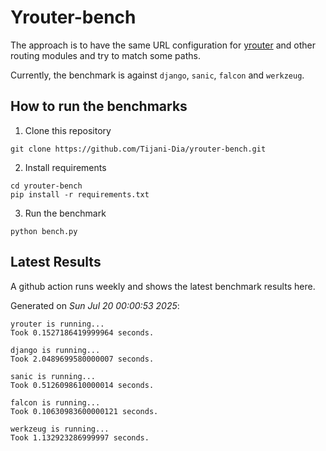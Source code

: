 # Yrouter-bench

The approach is to have the same URL configuration for [yrouter](https://github.com/Tijani-Dia/yrouter) and other routing modules and try to match some paths.

Currently, the benchmark is against `django`, `sanic`, `falcon` and `werkzeug`.

## How to run the benchmarks

1. Clone this repository

```shell
git clone https://github.com/Tijani-Dia/yrouter-bench.git
```

2. Install requirements

```shell
cd yrouter-bench
pip install -r requirements.txt
```

3. Run the benchmark

```shell
python bench.py
```

## Latest Results

A github action runs weekly and shows the latest benchmark results here.

Generated on *Sun Jul 20 00:00:53 2025*:

```shell
yrouter is running...
Took 0.1527186419999964 seconds.

django is running...
Took 2.0489699580000007 seconds.

sanic is running...
Took 0.5126098610000014 seconds.

falcon is running...
Took 0.10630983600000121 seconds.

werkzeug is running...
Took 1.132923286999997 seconds.

```
